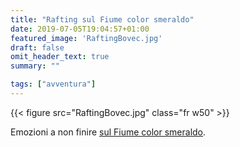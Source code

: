 ```yaml
---
title: "Rafting sul Fiume color smeraldo"
date: 2019-07-05T19:04:57+01:00
featured_image: 'RaftingBovec.jpg'
draft: false
omit_header_text: true
summary: ""

tags: ["avventura"]
---
```



{{< figure src="RaftingBovec.jpg" class="fr w50" >}}

Emozioni a non finire [sul Fiume color smeraldo](https://photos.app.goo.gl/5ZAAKbXfxZAYymdy7).
